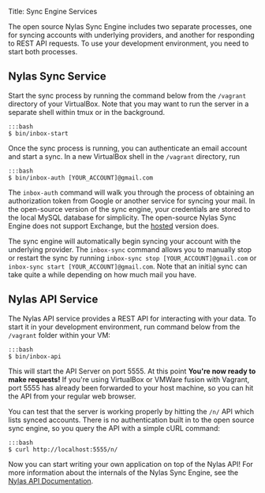 Title: Sync Engine Services

The open source Nylas Sync Engine includes two separate processes, one for syncing accounts with underlying providers, and another for responding to REST API requests. To use your development environment, you need to start both processes.

Nylas Sync Service
-----

Start the sync process by running the command below from the `/vagrant` directory of your VirtualBox. Note that you may want to run the server in a separate shell within tmux or in the background.

```
:::bash
$ bin/inbox-start
```

Once the sync process is running, you can authenticate an email account and start a sync. In a new VirtualBox shell in the `/vagrant` directory, run
```
:::bash
$ bin/inbox-auth [YOUR_ACCOUNT]@gmail.com
```

The `inbox-auth` command will walk you through the process of obtaining an authorization token from Google or another service for syncing your mail. In the open-source version of the sync engine, your credentials are stored to the local MySQL database for simplicity. The open-source Nylas Sync Engine does not support Exchange, but the [hosted](https://www.nylas.com) version does.

The sync engine will automatically begin syncing your account with the underlying provider. The `inbox-sync` command allows you to manually stop or restart the sync by running `inbox-sync stop [YOUR_ACCOUNT]@gmail.com` or `inbox-sync start [YOUR_ACCOUNT]@gmail.com`. Note that an initial sync can take quite a while depending on how much mail you have.

Nylas API Service
-----

The Nylas API service provides a REST API for interacting with your data. To start it in your development environment, run command below from the `/vagrant` folder within your VM:

```
:::bash
$ bin/inbox-api
```

This will start the API Server on port 5555. At this point **You're now ready to make requests!** If you're using VirtualBox or VMWare fusion with Vagrant, port 5555 has already been forwarded to your host machine, so you can hit the API from your regular web browser.

You can test that the server is working properly by hitting the `/n/` API which lists synced accounts. There is no authentication built in to the open source sync engine, so you query the API with a simple cURL command:

```
:::bash
$ curl http://localhost:5555/n/
```

Now you can start writing your own application on top of the Nylas API! For more information about the internals of the Nylas Sync Engine, see the <a href="/docs/api">Nylas API Documentation</a>.

